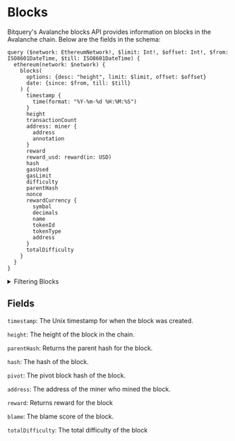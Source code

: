 # Blocks

Bitquery's Avalanche blocks API provides information on blocks in the Avalanche chain. Below are the fields in the schema:


```
query ($network: EthereumNetwork!, $limit: Int!, $offset: Int!, $from: ISO8601DateTime, $till: ISO8601DateTime) {
  ethereum(network: $network) {
    blocks(
      options: {desc: "height", limit: $limit, offset: $offset}
      date: {since: $from, till: $till}
    ) {
      timestamp {
        time(format: "%Y-%m-%d %H:%M:%S")
      }
      height
      transactionCount
      address: miner {
        address
        annotation
      }
      reward
      reward_usd: reward(in: USD)
      hash
      gasUsed
      gasLimit
      difficulty
      parentHash
      nonce
      rewardCurrency {
        symbol
        decimals
        name
        tokenId
        tokenType
        address
      }
      totalDifficulty
    }
  }
}

```

<details><summary> Filtering Blocks</summary>

- **options** : A set of options that can be used to filter the results.
  - **desc** or **asc** : The order of the results, either "asc" (ascending) or "desc" (descending).
  - **limit** : The maximum number of results to return. The default is 10.
  - **offset** : The number of results to skip. The default is 0.
- **time** : A filter that can be used to select blocks created within a specified time range.

- **any** : A catch-all filter (OR logic) that can be used to select blocks that match any of the other filters.
- **height** : A filter that can be used to select blocks with a specific height.
- **date** : A filter that can be used to select blocks created on a specific date.
- **blockHash** : A filter that can be used to select blocks with a specific hash.
- **miner**: Filter by the miner who mined the block.

</details>

## Fields

`timestamp`: The Unix timestamp for when the block was created.

`height`: The height of the block in the chain.

`parentHash`: Returns the parent hash for the block.

`hash`: The hash of the block.

`pivot`: The pivot block hash of the block.

`address`: The address of the miner who mined the block.

`reward`: Returns reward for the block

`blame`: The blame score of the block.
 
`totalDifficulty`: The total difficulty of the block
